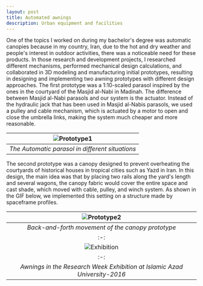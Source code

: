```yaml
---
layout: post
title: Automated awnings 
description: Urban equipment and facilities
---
```


One of the topics I worked on during my bachelor's degree was automatic canopies because in my country, Iran, due to the hot and dry weather and people's interest in outdoor activities, there was a noticeable need for these products.
In those research and development projects, I researched different mechanisms, performed mechanical design calculations, and collaborated in 3D modeling and manufacturing initial prototypes, resulting in designing and implementing two awning prototypes with different design approaches.
The first prototype was a 1:10-scaled parasol inspired by the ones in the courtyard of the Masjid al-Nabi in Madinah. The difference between Masjid al-Nabi parasols and our system is the actuator. Instead of the hydraulic jack that has been used in Masjid al-Nabis parasols, we used a pulley and cable mechanism, which is actuated by a motor to open and close the umbrella links, making the system much cheaper and more reasonable.

|![Prototype1](https://alireza-kargar.github.io/assets/awnings/parasol.PNG)|
|:-:|
|*The Automatic parasol in different situations*|


The second prototype was a canopy designed to prevent overheating the courtyards of historical houses in tropical cities such as Yazd in Iran. In this design, the main idea was that by placing two rails along the yard's length and several wagons, the canopy fabric would cover the entire space and cast shade, which moved with cable, pulley, and winch system. As shown in the GIF below, we implemented this setting on a structure made by spaceframe profiles.


|![Prototype2](https://alireza-kargar.github.io/assets/awnings/shade.gif)|
|:-:|
|*Back-and-forth movement of the canopy prototype*|
|:-:|
|![Exhibition](https://alireza-kargar.github.io/assets/awnings/shade2.png)|
|:-:|
|*Awnings in the Research Week Exhibition at Islamic Azad University-2016*|

